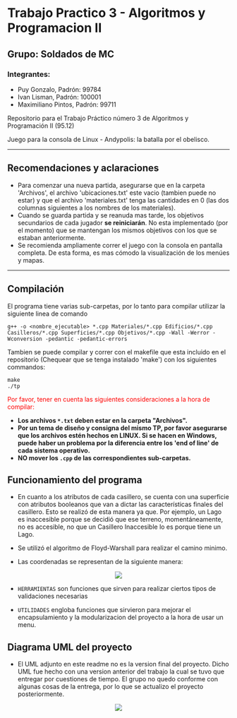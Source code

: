 # Trabajo Practico 3 - Algoritmos y Programacion II
## Grupo: Soldados de MC
### Integrantes:
- Puy Gonzalo, Padrón: 99784
- Ivan Lisman, Padrón: 100001
- Maximiliano Pintos, Padrón: 99711 


Repositorio para el Trabajo Práctico número 3 de Algoritmos y Programación II (95.12)

Juego para la consola de Linux - Andypolis: la batalla por el obelisco.

---

## Recomendaciones y aclaraciones

- Para comenzar una nueva partida, asegurarse que en la carpeta 'Archivos', el archivo 'ubicaciones.txt' este vacio (tambien puede no estar) y que el archivo 'materiales.txt' tenga las cantidades en 0 (las dos columnas siguientes a los nombres de los materiales).
- Cuando se guarda partida y se reanuda mas tarde, los objetivos secundarios de cada jugador **se reiniciarán**. No esta implementado (por el momento) que se mantengan los mismos objetivos con los que se estaban anteriormente.
- Se recomienda ampliamente correr el juego con la consola en pantalla completa. De esta forma, es mas cómodo la visualización de los menúes y mapas. 

---

## Compilación

El programa tiene varias sub-carpetas, por lo tanto para compilar utilizar la siguiente linea de comando

~~~
g++ -o <nombre_ejecutable> *.cpp Materiales/*.cpp Edificios/*.cpp Casilleros/*.cpp Superficies/*.cpp Objetivos/*.cpp -Wall -Werror -Wconversion -pedantic -pedantic-errors
~~~

Tambien se puede compilar y correr con el makefile que esta incluido en el repositorio (Chequear que se tenga instalado 'make') con los siguientes commandos:

~~~
make
./tp
~~~

<span style="color:red">Por favor, tener en cuenta las siguientes consideraciones a la hora de compilar:</span>


- **Los archivos `*.txt` deben estar en la carpeta "Archivos".**
- **Por un tema de diseño y consigna del mismo TP, por favor asegurarse que los archivos estén hechos en LINUX. Si se hacen en Windows, puede haber un problema por la diferencia entre los 'end of line' de cada sistema operativo.**
-  **NO mover los `.cpp` de las correspondientes sub-carpetas.**

## Funcionamiento del programa

- En cuanto a los atributos de cada casillero, se cuenta con una superficie con atributos booleanos que van a dictar las características finales del casillero. Esto se realizó de esta manera ya que. Por ejemplo, un Lago es inaccesible porque se decidió que ese terreno, momentáneamente, no es accesible, no que un Casillero Inaccesible lo es porque tiene un Lago.

- Se utilizó el algoritmo de Floyd-Warshall para realizar el camino minimo.

- Las coordenadas se representan de la siguiente manera:

<p align="center">
  <img src="https://user-images.githubusercontent.com/39422659/141196632-0186b85f-0ac1-4cce-a1b0-d592ad979fb8.png" />
</p>

- `HERRAMIENTAS` son funciones que sirven para realizar ciertos tipos de validaciones necesarias

- `UTILIDADES` engloba funciones que sirvieron para mejorar el encapsulamiento y la modularizacion del proyecto a la hora de usar un menu.


## Diagrama UML del proyecto

- El UML adjunto en este readme no es la version final del proyecto. Dicho UML fue hecho con una version anterior del trabajo la cual se tuvo que entregar por cuestiones de tiempo. El grupo no quedo conforme con algunas cosas de la entrega, por lo que se actualizo el proyecto posteriormente.

<p align="center">
  <img src="https://user-images.githubusercontent.com/39422659/145930120-f4e2d89f-5c12-43fc-8732-33c054e63fd1.jpg" />
</p>


